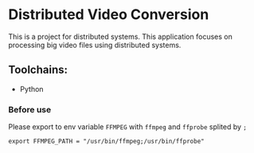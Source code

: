 # Distributed Video Conversion
This is a project for distributed systems. 
This application focuses on processing big video files using distributed systems.



## Toolchains: 
- Python


### Before use
Please export to env variable `FFMPEG` with `ffmpeg` and `ffprobe`  splited by `;`
```shell script
export FFMPEG_PATH = "/usr/bin/ffmpeg;/usr/bin/ffprobe"
```